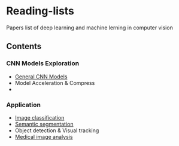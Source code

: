 # Reading-lists
Papers list of deep learning and machine lerning in computer vision
## Contents
### CNN Models Exploration
* [General CNN Models](https://github.com/Zakiyi/Paper-lists/blob/master/convolutional%20neural%20networks.md)
* Model Acceleration & Compress
*
### Application
* [Image classification](https://github.com/Zakiyi/Paper-lists/blob/master/image%20classification.md)
* [Semantic segmentation](https://github.com/Zakiyi/Paper-lists/blob/master/semantic%20segmentation.md)
* Object detection & Visual tracking
* [Medical image analysis](https://github.com/Zakiyi/Paper-lists/blob/master/medical%20image%20analysis.md)


